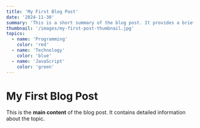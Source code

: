 ```yaml
---
title: 'My First Blog Post'
date: '2024-11-30'
summary: 'This is a short summary of the blog post. It provides a brief introduction to the content.'
thumbnail: '/images/my-first-post-thumbnail.jpg'
topics:
  - name: 'Programming'
    color: 'red'
  - name: 'Technology'
    color: 'blue'
  - name: 'JavaScript'
    color: 'green'
---
```


# My First Blog Post

This is the **main content** of the blog post. It contains detailed information about the topic.
